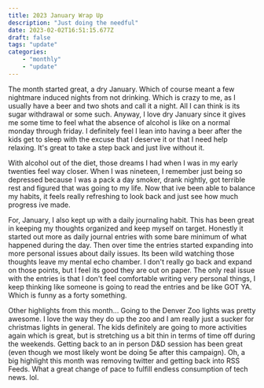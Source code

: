 ```yaml
---
title: 2023 January Wrap Up
description: "Just doing the needful"
date: 2023-02-02T16:51:15.677Z
draft: false
tags: "update"
categories: 
    - "monthly"
    - "update"
---
```


The month started great, a dry January. Which of course meant a few nightmare induced nights from not drinking. Which is crazy to me, as I usually have a beer and two shots and call it a night. All I can think is its sugar withdrawal or some such. Anyway, I love dry January since it gives me some time to feel what the absence of alcohol is like on a normal monday through friday. I definitely feel I lean into having a beer after the kids get to sleep with the excuse that I deserve it or that I need help relaxing. It's great to take a step back and just live without it.

With alcohol out of the diet, those dreams I had when I was in my early twenties feel way closer. When I was nineteen, I remember just being so depressed because I was a pack a day smoker, drank nightly, got terrible rest and figured that was going to my life. Now that ive been able to balance my habits, it feels really refreshing to look back and just see how much progress ive made.

For, January, I also kept up with a daily journaling habit. This has been great in keeping my thoughts organized and keep myself on target. Honestly it started out more as daily journal entries with some bare minimum of what happened during the day. Then over time the entries started expanding into more personal issues about daily issues. Its been wild watching those thoughts leave my mental echo chamber. I don't really go back and expand on those points, but I feel its good they are out on paper. The only real issue with the entries is that I don't feel comfortable writing very personal things, I keep thinking like someone is going to read the entries and be like GOT YA. Which is funny as a forty something.

Other highlights from this month... Going to the Denver Zoo lights was pretty awesome. I love the way they do up the zoo and I am really just a sucker for christmas lights in general. The kids definitely are going to more activities again which is great, but is stretching us a bit thin in terms of time off during the weekends. Getting back to an in person D&D session has been great (even though we most likely wont be doing 5e after this campaign). Oh, a big highlight this month was removing twitter and getting back into RSS Feeds. What a great change of pace to fulfill endless consumption of tech news. lol. 